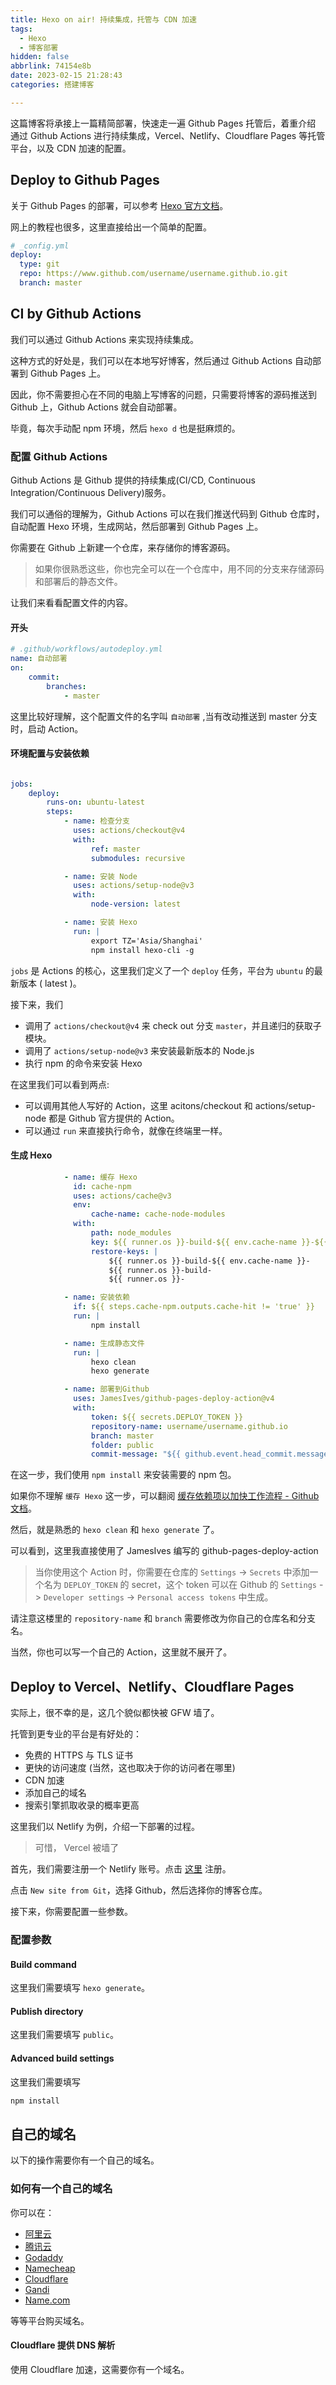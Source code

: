 ```yaml
---
title: Hexo on air! 持续集成，托管与 CDN 加速
tags:
  - Hexo
  - 博客部署
hidden: false
abbrlink: 74154e8b
date: 2023-02-15 21:28:43
categories: 搭建博客

---
```


 <meting-js
    server="netease"
    type="song"
    autoplay="true"
    id="18126594">
</meting-js>

这篇博客将承接上一篇精简部署，快速走一遍 Github Pages 托管后，着重介绍 通过 Github Actions 进行持续集成，Vercel、Netlify、Cloudflare Pages 等托管平台，以及 CDN 加速的配置。

## Deploy to Github Pages

关于 Github Pages 的部署，可以参考 [Hexo 官方文档](https://hexo.io/zh-cn/docs/github-pages)。

网上的教程也很多，这里直接给出一个简单的配置。

```yaml
# _config.yml
deploy:
  type: git
  repo: https://www.github.com/username/username.github.io.git
  branch: master
```

## CI by Github Actions

我们可以通过 Github Actions 来实现持续集成。

这种方式的好处是，我们可以在本地写好博客，然后通过 Github Actions 自动部署到 Github Pages 上。

因此，你不需要担心在不同的电脑上写博客的问题，只需要将博客的源码推送到 Github 上，Github Actions 就会自动部署。

毕竟，每次手动配 npm 环境，然后 `hexo d` 也是挺麻烦的。

### 配置 Github Actions

Github Actions 是 Github 提供的持续集成(CI/CD, Continuous Integration/Continuous Delivery)服务。

我们可以通俗的理解为，Github Actions 可以在我们推送代码到 Github 仓库时，自动配置 Hexo 环境，生成网站，然后部署到 Github Pages 上。

你需要在 Github 上新建一个仓库，来存储你的博客源码。

> 如果你很熟悉这些，你也完全可以在一个仓库中，用不同的分支来存储源码和部署后的静态文件。

让我们来看看配置文件的内容。

#### 开头

```yaml
# .github/workflows/autodeploy.yml
name: 自动部署
on:
    commit:
        branches:
            - master
```

这里比较好理解，这个配置文件的名字叫 `自动部署` ,当有改动推送到 master 分支时，启动 Action。

#### 环境配置与安装依赖

```yaml

jobs:
    deploy:
        runs-on: ubuntu-latest
        steps:
            - name: 检查分支
              uses: actions/checkout@v4
              with:
                  ref: master
                  submodules: recursive

            - name: 安装 Node
              uses: actions/setup-node@v3
              with:
                  node-version: latest

            - name: 安装 Hexo
              run: |
                  export TZ='Asia/Shanghai'
                  npm install hexo-cli -g
```

`jobs` 是 Actions 的核心，这里我们定义了一个 `deploy` 任务，平台为 `ubuntu` 的最新版本 ( latest )。

接下来，我们

- 调用了 `actions/checkout@v4` 来 check out 分支 `master`，并且递归的获取子模块。
- 调用了 `actions/setup-node@v3` 来安装最新版本的 Node.js
- 执行 npm 的命令来安装 Hexo

在这里我们可以看到两点:

- 可以调用其他人写好的 Action，这里 acitons/checkout 和 actions/setup-node 都是 Github 官方提供的 Action。
- 可以通过 `run` 来直接执行命令，就像在终端里一样。

#### 生成 Hexo

``` yaml
            - name: 缓存 Hexo
              id: cache-npm
              uses: actions/cache@v3
              env:
                  cache-name: cache-node-modules
              with:
                  path: node_modules
                  key: ${{ runner.os }}-build-${{ env.cache-name }}-${{ hashFiles('**/package-lock.json') }}
                  restore-keys: |
                      ${{ runner.os }}-build-${{ env.cache-name }}-
                      ${{ runner.os }}-build-
                      ${{ runner.os }}-

            - name: 安装依赖
              if: ${{ steps.cache-npm.outputs.cache-hit != 'true' }}
              run: |
                  npm install

            - name: 生成静态文件
              run: |
                  hexo clean
                  hexo generate

            - name: 部署到Github
              uses: JamesIves/github-pages-deploy-action@v4
              with:
                  token: ${{ secrets.DEPLOY_TOKEN }}
                  repository-name: username/username.github.io
                  branch: master
                  folder: public
                  commit-message: "${{ github.event.head_commit.message }} Updated By Github Actions"
```

在这一步，我们使用 `npm install` 来安装需要的 npm 包。

如果你不理解 `缓存 Hexo` 这一步，可以翻阅 [缓存依赖项以加快工作流程 - Github 文档](https://docs.github.com/cn/actions/guides/caching-dependencies-to-speed-up-workflows)。

然后，就是熟悉的 `hexo clean` 和 `hexo generate` 了。

可以看到，这里我直接使用了 JamesIves 编写的 github-pages-deploy-action

> 当你使用这个 Action 时，你需要在仓库的 `Settings` -> `Secrets` 中添加一个名为 `DEPLOY_TOKEN` 的 secret，这个 token 可以在 Github 的 `Settings` -> `Developer settings` -> `Personal access tokens` 中生成。

请注意这楼里的 `repository-name` 和 `branch` 需要修改为你自己的仓库名和分支名。

当然，你也可以写一个自己的 Action，这里就不展开了。

## Deploy to Vercel、Netlify、Cloudflare Pages

实际上，很不幸的是，这几个貌似都快被 GFW 墙了。

托管到更专业的平台是有好处的：

- 免费的 HTTPS 与 TLS 证书
- 更快的访问速度 (当然，这也取决于你的访问者在哪里)
- CDN 加速
- 添加自己的域名
- 搜索引擎抓取收录的概率更高

这里我们以 Netlify 为例，介绍一下部署的过程。

> 可惜， Vercel 被墙了

首先，我们需要注册一个 Netlify 账号。点击 [这里](https://app.netlify.com/signup) 注册。

点击 `New site from Git`，选择 Github，然后选择你的博客仓库。

接下来，你需要配置一些参数。

### 配置参数

#### Build command

这里我们需要填写 `hexo generate`。

#### Publish directory

这里我们需要填写 `public`。

#### Advanced build settings

这里我们需要填写

```bash
npm install
```

## 自己的域名

以下的操作需要你有一个自己的域名。

### 如何有一个自己的域名

你可以在：

- [阿里云](https://wanwang.aliyun.com/domain/)
- [腾讯云](https://cloud.tencent.com/product/dnspod)
- [Godaddy](https://www.godaddy.com/zh)
- [Namecheap](https://www.namecheap.com/)
- [Cloudflare](https://www.cloudflare.com/)
- [Gandi](https://www.gandi.net/zh-hans)
- [Name.com](https://www.name.com/)

等等平台购买域名。

#### Cloudflare 提供 DNS 解析

使用 Cloudflare 加速，这需要你有一个域名。
